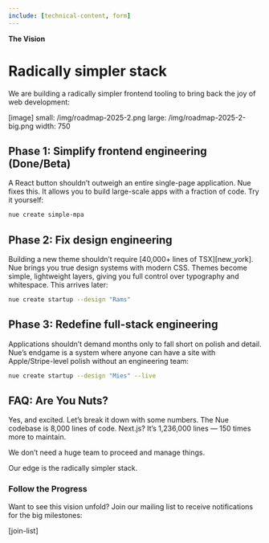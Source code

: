 ```yaml
---
include: [technical-content, form]
---
```


__The Vision__
# Radically simpler stack
We are building a radically simpler frontend tooling to bring back the joy of web development:

[image]
  small: /img/roadmap-2025-2.png
  large: /img/roadmap-2025-2-big.png
  width: 750

## Phase 1: Simplify frontend engineering (Done/Beta)

A React button shouldn’t outweigh an entire single-page application. Nue fixes this. It allows you to build large-scale apps with a fraction of code. Try it yourself:

```sh
nue create simple-mpa
```

## Phase 2: Fix design engineering

Building a new theme shouldn’t require [40,000+ lines of TSX][new_york]. Nue brings you true design systems with modern CSS. Themes become simple, lightweight layers, giving you full control over typography and whitespace. This arrives later:

```sh
nue create startup --design "Rams"
```

## Phase 3: Redefine full-stack engineering

Applications shouldn’t demand months only to fall short on polish and detail. Nue’s endgame is a system where anyone can have a site with Apple/Stripe-level polish without an engineering team:

```sh
nue create startup --design "Mies" --live
```

## FAQ: Are You Nuts?

Yes, and excited. Let’s break it down with some numbers. The Nue codebase is 8,000 lines of code. Next.js? It’s 1,236,000 lines — 150 times more to maintain.

We don’t need a huge team to proceed and manage things.

Our edge is the radically simpler stack.


### Follow the Progress

Want to see this vision unfold? Join our mailing list to receive notifications for the big milestones:

[join-list]

